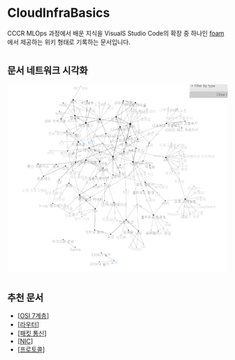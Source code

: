 # CloudInfraBasics

CCCR MLOps 과정에서 배운 지식을 VisualS Studio Code의 확장 중 하나인 [foam](https://foambubble.github.io/foam/)에서 제공하는 위키 형태로 기록하는 문서입니다. 
# 

## 문서 네트워크 시각화
![220915](./attachments/2022-09-15-17-37-12.png)

# 

## 추천 문서
- [[OSI 7계층]]
- [[라우터]]
- [[패킷 통신]]
- [[NIC]]
- [[프로토콜]]



[//begin]: # "Autogenerated link references for markdown compatibility"
[OSI 7계층]: <docs/OSI 7계층> "OSI 7계층"
[라우터]: docs/라우터 "라우터"
[패킷 통신]: <docs/패킷 통신> "패킷 통신"
[NIC]: docs/NIC "NIC"
[프로토콜]: docs/프로토콜 "프로토콜"
[//end]: # "Autogenerated link references"